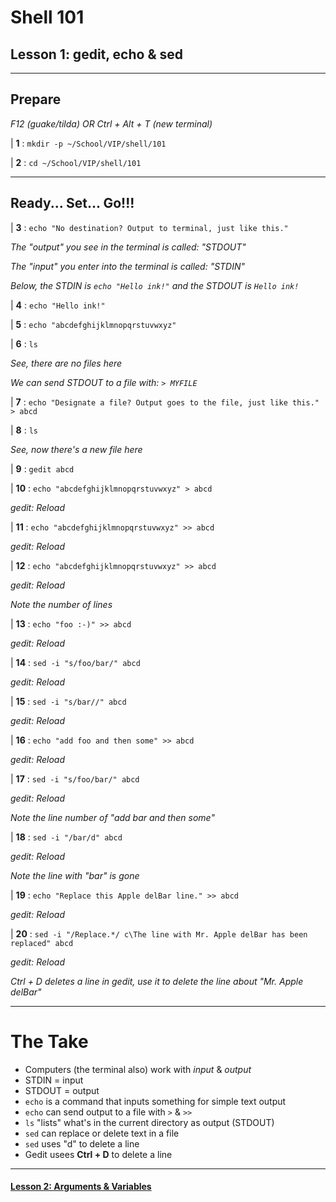# Shell 101
## Lesson 1: gedit, echo & sed

___

## Prepare

*F12 (guake/tilda) OR Ctrl + Alt + T (new terminal)*

| **1** : `mkdir -p ~/School/VIP/shell/101`

| **2** : `cd ~/School/VIP/shell/101`

___

## Ready... Set... Go!!!

| **3** : `echo "No destination? Output to terminal, just like this."`

*The "output" you see in the terminal is called: "STDOUT"*

*The "input" you enter into the terminal is called: "STDIN"*

*Below, the STDIN is `echo "Hello ink!"` and the STDOUT is `Hello ink!`*

| **4** : `echo "Hello ink!"`

| **5** : `echo "abcdefghijklmnopqrstuvwxyz"`

| **6** : `ls`

*See, there are no files here*

*We can send STDOUT to a file with: `> MYFILE`*

| **7** : `echo "Designate a file? Output goes to the file, just like this." > abcd`

| **8** : `ls`

*See, now there's a new file here*

| **9** : `gedit abcd`

| **10** : `echo "abcdefghijklmnopqrstuvwxyz" > abcd`

*gedit: Reload*

| **11** : `echo "abcdefghijklmnopqrstuvwxyz" >> abcd`

*gedit: Reload*

| **12** : `echo "abcdefghijklmnopqrstuvwxyz" >> abcd`

*gedit: Reload*

*Note the number of lines*

| **13** : `echo "foo :-)" >> abcd`

*gedit: Reload*

| **14** : `sed -i "s/foo/bar/" abcd`

*gedit: Reload*

| **15** : `sed -i "s/bar//" abcd`

*gedit: Reload*

| **16** : `echo "add foo and then some" >> abcd`

*gedit: Reload*

| **17** : `sed -i "s/foo/bar/" abcd`

*gedit: Reload*

*Note the line number of "add bar and then some"*

| **18** : `sed -i "/bar/d" abcd`

*gedit: Reload*

*Note the line with "bar" is gone*

| **19** : `echo "Replace this Apple delBar line." >> abcd`

*gedit: Reload*

| **20** : `sed -i "/Replace.*/ c\The line with Mr. Apple delBar has been replaced" abcd`

*gedit: Reload*

*Ctrl + D deletes a line in gedit, use it to delete the line about "Mr. Apple delBar"*

___

# The Take

- Computers (the terminal also) work with *input* & *output*
- STDIN = input
- STDOUT = output
- `echo` is a command that inputs something for simple text output
- `echo` can send output to a file with `>` & `>>`
- `ls` "lists" what's in the current directory as output (STDOUT)
- `sed` can replace or delete text in a file
- `sed` uses "d" to delete a line
- Gedit usees **Ctrl + D** to delete a line

___

#### [Lesson 2: Arguments & Variables](https://github.com/inkVerb/vip/blob/master/101-shell/Lesson-02.md)
